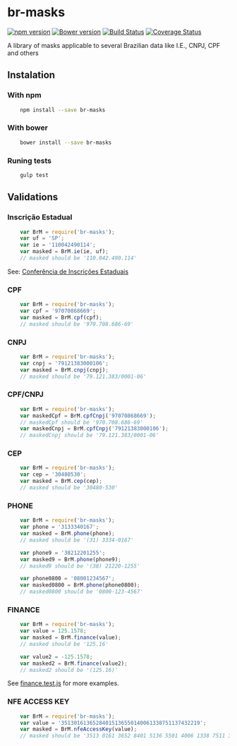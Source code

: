 # br-masks #
[![npm version](https://img.shields.io/npm/v/br-masks.svg)](https://www.npmjs.com/package/br-masks) 
[![Bower version](https://img.shields.io/bower/v/br-masks.svg)](https://bower.io/search/?q=br-masks) 
[![Build Status](https://travis-ci.org/the-darc/br-masks.svg?branch=master)](https://travis-ci.org/the-darc/br-masks)
[![Coverage Status](https://coveralls.io/repos/the-darc/br-masks/badge.svg?branch=master)](https://coveralls.io/r/the-darc/br-masks?branch=master) 

A library of masks applicable to several Brazilian data like I.E., CNPJ, CPF and others

## Instalation ##

### With npm

```bash
    npm install --save br-masks
```

### With bower

```bash
    bower install --save br-masks
```

### Runing tests ###

```bash
	gulp test
```

## Validations ##

### Inscrição Estadual ###

```javascript
	var BrM = require('br-masks');
	var uf = 'SP';
	var ie = '110042490114';
	var masked = BrM.ie(ie, uf);
	// masked should be '110.042.490.114'
```
See: [Conferência de Inscrições Estaduais](http://www.sintegra.gov.br/insc_est.html)
 
### CPF ###

```javascript
	var BrM = require('br-masks');
	var cpf = '97070868669';
	var masked = BrM.cpf(cpf); 
	// masked should be '970.708.686-69'
```

### CNPJ ###

```javascript
	var BrM = require('br-masks');
	var cnpj = '79121383000106';
	var masked = BrM.cnpj(cnpj);
	// masked should be '79.121.383/0001-06'
```

### CPF/CNPJ ###

```javascript
	var BrM = require('br-masks');
	var maskedCpf = BrM.cpfCnpj('97070868669');
	// maskedCpf should be '970.708.686-69'
	var maskedCnpj = BrM.cpfCnpj('79121383000106');
	// maskedCnpj should be '79.121.383/0001-06'
```

### CEP ###

```javascript
	var BrM = require('br-masks');
	var cep = '30480530';
	var masked = BrM.cep(cep);
	// masked should be '30480-530'
```

### PHONE ###

```javascript
	var BrM = require('br-masks');
	var phone = '3133340167';
	var masked = BrM.phone(phone);
	// masked should be '(31) 3334-0167'

	var phone9 = '38212201255';
	var masked9 = BrM.phone(phone9);
	// masked9 should be '(38) 21220-1255'

	var phone0800 = '08001234567';
	var masked0800 = BrM.phone(phone0800);
	// masked0800 should be '0800-123-4567'
```

### FINANCE ###

```javascript
	var BrM = require('br-masks');
	var value = 125.1578;
	var masked = BrM.finance(value);
	// masked should be '125.16'

	var value2 = -125.1578;
	var masked2 = BrM.finance(value2);
	// masked2 should be '(125.16)'
```
See [finance.test.js](https://github.com/the-darc/br-masks/blob/master/test/finance.test.js) for more examples.

### NFE ACCESS KEY ###

```javascript
	var BrM = require('br-masks');
	var value = '35130161365284015136550140061338751137432219';
	var masked = BrM.nfeAccessKey(value);
	// masked should be '3513 0161 3652 8401 5136 5501 4006 1338 7511 3743 2219'
```
